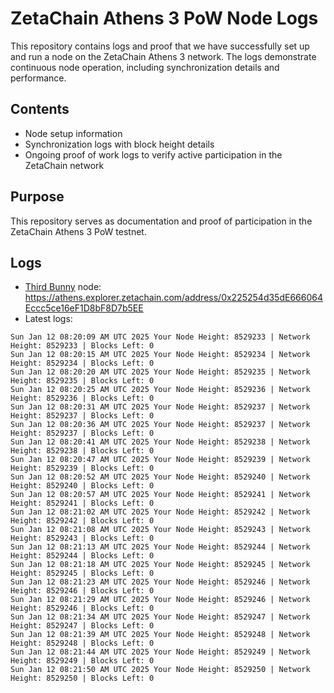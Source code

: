 # ZetaChain Athens 3 PoW Node Logs
This repository contains logs and proof that we have successfully set up and run a node on the ZetaChain Athens 3 network. The logs demonstrate continuous node operation, including synchronization details and performance.

## Contents
- Node setup information
- Synchronization logs with block height details
- Ongoing proof of work logs to verify active participation in the ZetaChain network

## Purpose
This repository serves as documentation and proof of participation in the ZetaChain Athens 3 PoW testnet.

## Logs

- [Third Bunny](https://thirdbunny.xyz/) node: https://athens.explorer.zetachain.com/address/0x225254d35dE666064Eccc5ce16eF1D8bF8D7b5EE
- Latest logs:
```
Sun Jan 12 08:20:09 AM UTC 2025 Your Node Height: 8529233 | Network Height: 8529233 | Blocks Left: 0
Sun Jan 12 08:20:15 AM UTC 2025 Your Node Height: 8529234 | Network Height: 8529234 | Blocks Left: 0
Sun Jan 12 08:20:20 AM UTC 2025 Your Node Height: 8529235 | Network Height: 8529235 | Blocks Left: 0
Sun Jan 12 08:20:25 AM UTC 2025 Your Node Height: 8529236 | Network Height: 8529236 | Blocks Left: 0
Sun Jan 12 08:20:31 AM UTC 2025 Your Node Height: 8529237 | Network Height: 8529237 | Blocks Left: 0
Sun Jan 12 08:20:36 AM UTC 2025 Your Node Height: 8529237 | Network Height: 8529237 | Blocks Left: 0
Sun Jan 12 08:20:41 AM UTC 2025 Your Node Height: 8529238 | Network Height: 8529238 | Blocks Left: 0
Sun Jan 12 08:20:47 AM UTC 2025 Your Node Height: 8529239 | Network Height: 8529239 | Blocks Left: 0
Sun Jan 12 08:20:52 AM UTC 2025 Your Node Height: 8529240 | Network Height: 8529240 | Blocks Left: 0
Sun Jan 12 08:20:57 AM UTC 2025 Your Node Height: 8529241 | Network Height: 8529241 | Blocks Left: 0
Sun Jan 12 08:21:02 AM UTC 2025 Your Node Height: 8529242 | Network Height: 8529242 | Blocks Left: 0
Sun Jan 12 08:21:08 AM UTC 2025 Your Node Height: 8529243 | Network Height: 8529243 | Blocks Left: 0
Sun Jan 12 08:21:13 AM UTC 2025 Your Node Height: 8529244 | Network Height: 8529244 | Blocks Left: 0
Sun Jan 12 08:21:18 AM UTC 2025 Your Node Height: 8529245 | Network Height: 8529245 | Blocks Left: 0
Sun Jan 12 08:21:23 AM UTC 2025 Your Node Height: 8529246 | Network Height: 8529246 | Blocks Left: 0
Sun Jan 12 08:21:29 AM UTC 2025 Your Node Height: 8529246 | Network Height: 8529246 | Blocks Left: 0
Sun Jan 12 08:21:34 AM UTC 2025 Your Node Height: 8529247 | Network Height: 8529247 | Blocks Left: 0
Sun Jan 12 08:21:39 AM UTC 2025 Your Node Height: 8529248 | Network Height: 8529248 | Blocks Left: 0
Sun Jan 12 08:21:44 AM UTC 2025 Your Node Height: 8529249 | Network Height: 8529249 | Blocks Left: 0
Sun Jan 12 08:21:50 AM UTC 2025 Your Node Height: 8529250 | Network Height: 8529250 | Blocks Left: 0
```
